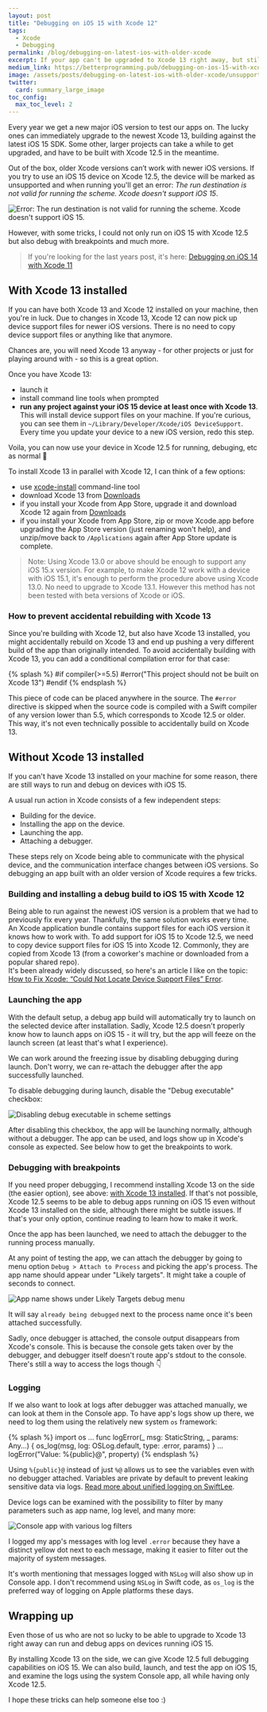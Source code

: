 ```yaml
---
layout: post
title: "Debugging on iOS 15 with Xcode 12"
tags: 
  - Xcode
  - Debugging
permalink: /blog/debugging-on-latest-ios-with-older-xcode
excerpt: If your app can't be upgraded to Xcode 13 right away, but still has to run on iOS 15, you're limited in debuging options with Xcode 12. This article shows how to debug apps on iOS 15 with Xcode 12.
medium_link: https://betterprogramming.pub/debugging-on-ios-15-with-xcode-12-8d3ca7487bd2?source=friends_link&sk=fa8aae859fa194b56f8755af460c1d76
image: /assets/posts/debugging-on-latest-ios-with-older-xcode/unsupported_device_error.png
twitter: 
  card: summary_large_image
toc_config:
  max_toc_level: 2
---
```


Every year we get a new major iOS version to test our apps on. 
The lucky ones can immediately upgrade to the newest Xcode 13, building against the latest iOS 15 SDK. 
Some other, larger projects can take a while to get upgraded, and have to be built with Xcode 12.5 in the meantime. 

Out of the box, older Xcode versions can’t work with newer iOS versions. 
If you try to use an iOS 15 device on Xcode 12.5, 
the device will be marked as unsupported and when running you'll get an error: _The run destination is not valid for running the scheme. Xcode doesn't support iOS 15_.

![Error: The run destination is not valid for running the scheme. Xcode doesn't support iOS 15.](/assets/posts/debugging-on-latest-ios-with-older-xcode/unsupported_device_error.png)

However, with some tricks, I could not only run on iOS 15 with Xcode 12.5 but also debug with breakpoints and much more.

> If you're looking for the last years post, it's here: [Debugging on iOS 14 with Xcode 11](/blog/debugging-on-ios14-with-xcode-11-post/)

## With Xcode 13 installed

If you can have both Xcode 13 and Xcode 12 installed on your machine, then you're in luck.
Due to changes in Xcode 13, Xcode 12 can now pick up device support files for newer iOS versions. 
There is no need to copy device support files or anything like that anymore. 

Chances are, you will need Xcode 13 anyway - for other projects or just for playing around with - so this is a great option.

Once you have Xcode 13:
- launch it
- install command line tools when prompted
- **run any project against your iOS 15 device at least once with Xcode 13**. This will install device support files on your machine. If you're curious, you can see them in `~/Library/Developer/Xcode/iOS DeviceSupport`. Every time you update your device to a new iOS version, redo this step. 

Voila, you can now use your device in Xcode 12.5 for running, debuging, etc as normal 🙌

To install Xcode 13 in parallel with Xcode 12, I can think of a few options:

- use [xcode-install](https://github.com/xcpretty/xcode-install) command-line tool
- download Xcode 13 from [Downloads](https://developer.apple.com/download/all/)
- if you install your Xcode from App Store, upgrade it and download Xcode 12 again from [Downloads](https://developer.apple.com/download/all/)
- if you install your Xcode from App Store, zip or move Xcode.app before upgrading the App Store version (just renaming won't help), and unzip/move back to `/Applications` again after App Store update is complete.

> Note: Using Xcode 13.0 or above should be enough to support any iOS 15.x version. For example, to make Xcode 12 work with a device with iOS 15.1, it's enough to perform the procedure above using Xcode 13.0. No need to upgrade to Xcode 13.1. However this method has not been tested with beta versions of Xcode or iOS.

### How to prevent accidental rebuilding with Xcode 13

Since you're building with Xcode 12, but also have Xcode 13 installed, you might accidentally rebuild on Xcode 13 and end up pushing a very different build of the app than originally intended. 
To avoid accidentally building with Xcode 13, you can add a conditional compilation error for that case: 

{% splash %}
#if compiler(>=5.5)
#error("This project should not be built on Xcode 13")
#endif
{% endsplash %}

This piece of code can be placed anywhere in the source. The `#error` directive is skipped when the source code is compiled with a Swift compiler of any version lower than 5.5, which corresponds to Xcode 12.5 or older.
This way, it's not even technically possible to accidentally build on Xcode 13.  

## Without Xcode 13 installed

If you can't have Xcode 13 installed on your machine for some reason, there are still ways to run and debug on devices with iOS 15.

A usual run action in Xcode consists of a few independent steps:
- Building for the device.
- Installing the app on the device.
- Launching the app.
- Attaching a debugger.

These steps rely on Xcode being able to communicate with the physical device, and the communication interface changes between iOS versions.
So debugging an app built with an older version of Xcode requires a few tricks. 

### Building and installing a debug build to iOS 15 with Xcode 12

Being able to run against the newest iOS version is a problem that we had to previously fix every year. Thankfully, the same solution works every time.
An Xcode application bundle contains support files for each iOS version it knows how to work with.
To add support for iOS 15 to Xcode 12.5, we need to copy device support files for iOS 15 into Xcode 12. 
Commonly, they are copied from Xcode 13 (from a coworker's machine or downloaded from a popular shared repo).  
It's been already widely discussed, so here's an article I like on the topic: [How to Fix Xcode: “Could Not Locate Device Support Files” Error](https://faizmokhtar.com/posts/how-to-fix-xcode-could-not-locate-device-support-files-error-without-updating-your-xcode/).

### Launching the app

With the default setup, a debug app build will automatically try to launch on the selected device after installation. 
Sadly, Xcode 12.5 doesn't properly know how to launch apps on iOS 15 - it will try, but the app will feeze on the launch screen (at least that's what I experience).

We can work around the freezing issue by disabling debugging during launch. Don't worry, we can re-attach the debugger after the app successfully launched.

To disable debugging during launch, disable the "Debug executable" checkbox:

![Disabling debug executable in scheme settings](/assets/posts/debugging-on-latest-ios-with-older-xcode/scheme_settings_disable_debug.png)

After disabling this checkbox, the app will be launching normally, although without a debugger.
The app can be used, and logs show up in Xcode's console as expected. 
See below how to get the breakpoints to work.

### Debugging with breakpoints

If you need proper debugging, I recommend installing Xcode 13 on the side (the easier option), see above: [with Xcode 13 installed](#with-xcode-13-installed).
If that's not possible, Xcode 12.5 seems to be able to debug apps running on iOS 15 even without Xcode 13 installed on the side, although there might be subtle issues. If that's your only option, continue reading to learn how to make it work.

Once the app has been launched, we need to attach the debugger to the running process manually.

At any point of testing the app, we can attach the debugger 
by going to menu option `Debug > Attach to Process` and picking the app's process.
The app name should appear under "Likely targets". It might take a couple of seconds to connect. 

![App name shows under Likely Targets debug menu](/assets/posts/debugging-on-latest-ios-with-older-xcode/debugger_likely_targets.png)

It will say `already being debugged` next to the process name once it's been attached successfully. 

Sadly, once debugger is attached, the console output disappears from Xcode's console. 
This is because the console gets taken over by the debugger, and debugger itself doesn't route app's stdout to the console. 
There's still a way to access the logs though 👇

### Logging 

If we also want to look at logs after debugger was attached manually, we can look at them in the Console app. 
To have app's logs show up there, we need to log them using the relatively new system `os` framework:

{% splash %}
import os
...
func logError(_ msg: StaticString, _ params: Any...) {
    os_log(msg, log: OSLog.default, type: .error, params)
}
...
logError("Value: %{public}@", property)
{% endsplash %}

Using `%{public}@` instead of just `%@` allows us to see the variables even with no debugger attached. 
Variables are private by default to prevent leaking sensitive data via logs.
[Read more about unified logging on SwiftLee](https://www.avanderlee.com/workflow/oslog-unified-logging/).

Device logs can be examined with the possibility to filter by many parameters such as app name, log level, and many more:

![Console app with various log filters](/assets/posts/debugging-on-latest-ios-with-older-xcode/console_filters2.png)

I logged my app's messages with log level `.error` because they have a distinct yellow dot next to each message, making it easier to filter out the majority of system messages.

It's worth mentioning that messages logged with `NSLog` will also show up in Console app. 
I don't recommend using `NSLog` in Swift code, as `os_log` is the preferred way of logging on Apple platforms these days.

## Wrapping up

Even those of us who are not so lucky to be able to upgrade to Xcode 13 right away can run and debug apps on devices running iOS 15. 

By installing Xcode 13 on the side, we can give Xcode 12.5 full debugging capabilities on iOS 15.
We can also build, launch, and test the app on iOS 15, and examine the logs using the system Console app, all while having only Xcode 12.5. 

I hope these tricks can help someone else too :)
